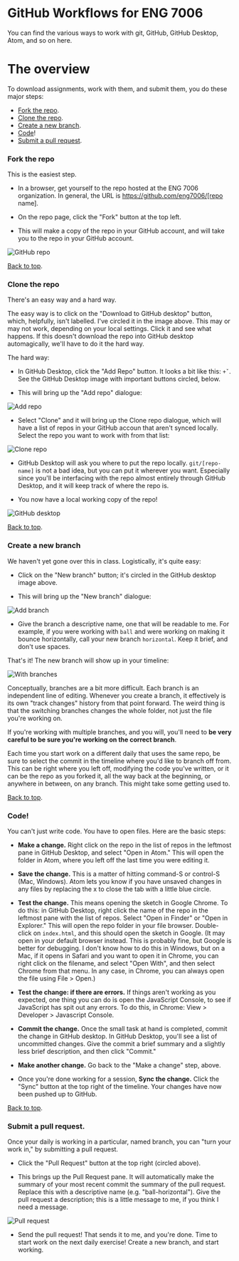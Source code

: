 # GitHub Workflows for ENG 7006
You can find the various ways to work with git, GitHub, GitHub Desktop, Atom, and so on here.

# <a id="top"></a>The overview
To download assignments, work with them, and submit them, you do these major steps:

* [Fork the repo](#fork).
* [Clone the repo](#clone).
* [Create a new branch](#branch).
* [Code](#code)!
* [Submit a pull request](#pull).

### <a id="fork"></a>Fork the repo
This is the easiest step.

* In a browser, get yourself to the repo hosted at the ENG 7006 organization. In general, the URL is https://github.com/eng7006/[repo name].

* On the repo page, click the "Fork" button at the top left.

* This will make a copy of the repo in your GitHub account, and will take you to the repo in your GitHub account.

![GitHub repo](https://github.com/ENG7006/github-workflow/blob/master/github-repo-annotated.png)

[Back to top](#top).

### <a id="clone"></a>Clone the repo
There's an easy way and a hard way.

The easy way is to click on the "Download to GitHub desktop" button, which, helpfully, isn't labelled. I've circled it in the image above. This may or may not work, depending on your local settings. Click it and see what happens. If this doesn't download the repo into GitHub desktop automagically, we'll have to do it the hard way.

The hard way:
* In GitHub Desktop, click the "Add Repo" button. It looks a bit like this: ```+ˇ```. See the GitHub Desktop image with important buttons circled, below.

* This will bring up the "Add repo" dialogue:

![Add repo](https://github.com/ENG7006/github-workflow/blob/master/add-repo.png)

* Select "Clone" and it will bring up the Clone repo dialogue, which will have a list of repos in your GitHub accoun that aren't synced locally. Select the repo you want to work with from that list:

![Clone repo](https://github.com/ENG7006/github-workflow/blob/master/clone.png)

* GitHub Desktop will ask you where to put the repo locally. ```git/[repo-name]``` is not a bad idea, but you can put it wherever you want. Especially since you'll be interfacing with the repo almost entirely through GitHub Desktop, and it will keep track of where the repo is.

* You now have a local working copy of the repo!

![GitHub desktop](https://github.com/ENG7006/github-workflow/blob/master/gh-desktop-annotated.png)

[Back to top](#top).

### Create a new branch
We haven't yet gone over this in class. Logistically, it's quite easy:

* Click on the "New branch" button; it's circled in the GitHub desktop image above.

* This will bring up the "New branch" dialogue:

![Add branch](https://github.com/ENG7006/github-workflow/blob/master/new-branch.png)

* Give the branch a descriptive name, one that will be readable to me. For example, if you were working with ```ball``` and were working on making it bounce horizontally, call your new branch ```horizontal```. Keep it brief, and don't use spaces.

That's it! The new branch will show up in your timeline:

![With branches](https://github.com/ENG7006/github-workflow/blob/master/ghd-with-branches.png)

Conceptually, branches are a bit more difficult. Each branch is an independent line of editing. Whenever you create a branch, it effectively is its own "track changes" history from that point forward. The weird thing is that the switching branches changes the whole folder, not just the file you're working on.

If you're working with multiple branches, and you will, you'll need to **be very careful to be sure you're working on the correct branch**.

Each time you start work on a different daily that uses the same repo, be sure to select the commit in the timeline where you'd like to branch off from. This can be right where you left off, modifying the code you've written, or it can be the repo as you forked it, all the way back at the beginning, or anywhere in between, on any branch. This might take some getting used to.

[Back to top](#top).

### <a id="code"></a>Code!
You can't just write code. You have to open files. Here are the basic steps:

* **Make a change.** Right click on the repo in the list of repos in the leftmost pane in GitHub Desktop, and select "Open in Atom." This will open the folder in Atom, where you left off the last time you were editing it.

* **Save the change.** This is a matter of hitting command-S or control-S (Mac, Windows). Atom lets you know if you have unsaved changes in any files by replacing the x to close the tab with a little blue circle.

* **Test the change.** This means opening the sketch in Google Chrome. To do this: in GitHub Desktop, right click the name of the repo in the leftmost pane with the list of repos. Select "Open in Finder" or "Open in Explorer." This will open the repo folder in your file browser. Double-click on ```index.html```, and this should open the sketch in Google. (It may open in your default browser instead. This is probably fine, but Google is better for debugging. I don't know how to do this in Windows, but on a Mac, if it opens in Safari and you want to open it in Chrome, you can right click on the filename, and select "Open With", and then select Chrome from that menu. In any case, in Chrome, you can always open the file using File > Open.)

* **Test the change: if there are errors.** If things aren't working as you expected, one thing you can do is open the JavaScript Console, to see if JavaScript has spit out any errors. To do this, in Chrome: View > Developer > Javascript Console.

* **Commit the change.** Once the small task at hand is completed, commit the change in GitHub desktop. In GitHub Desktop, you'll see a list of uncommitted changes. Give the commit a brief summary and a slightly less brief description, and then click "Commit."

* **Make another change.** Go back to the "Make a change" step, above.

* Once you're done working for a session, **Sync the change.** Click the "Sync" button at the top right of the timeline. Your changes have now been pushed up to GitHub.

[Back to top](#top).

### <a id="pull"></a>Submit a pull request.
Once your daily is working in a particular, named branch, you can "turn your work in," by submitting a pull request.

* Click the "Pull Request" button at the top right (circled above).

* This brings up the Pull Request pane. It will automatically make the summary of your most recent commit the summary of the pull request. Replace this with a descriptive name (e.g. "ball-horizontal"). Give the pull request a description; this is a little message to me, if you think I need a message.

![Pull request](https://github.com/ENG7006/github-workflow/blob/master/pull-request.png)

* Send the pull request! That sends it to me, and you're done. Time to start work on the next daily exercise! Create a new branch, and start working.
